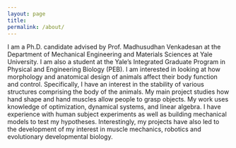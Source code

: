 ```yaml
---
layout: page
title:
permalink: /about/
---
```


I am a Ph.D. candidate advised by Prof. Madhusudhan Venkadesan at the Department of Mechanical Engineering and Materials Sciences at Yale University. I am also a student at the Yale’s Integrated Graduate Program in Physical and Engineering Biology (PEB). I am interested in looking at how morphology and anatomical design of animals affect their body function and control. Specifically, I have an interest in the stability of various structures comprising the body of the animals. My main project studies how hand shape and hand muscles allow people to grasp objects. My work uses knowledge of optimization, dynamical systems, and linear algebra. I have experience with human subject experiments as well as building mechanical models to test my hypotheses. Interestingly, my projects have also led to the development of my interest in muscle mechanics, robotics and evolutionary developmental biology.


<!-- This is the base Jekyll theme. You can find out more info about customizing your Jekyll theme, as well as basic Jekyll usage documentation at [jekyllrb.com](https://jekyllrb.com/)

You can find the source code for Minima at GitHub:
[jekyll][jekyll-organization] /
[minima](https://github.com/jekyll/minima)

You can find the source code for Jekyll at GitHub:
[jekyll][jekyll-organization] /
[jekyll](https://github.com/jekyll/jekyll)


[jekyll-organization]: https://github.com/jekyll -->